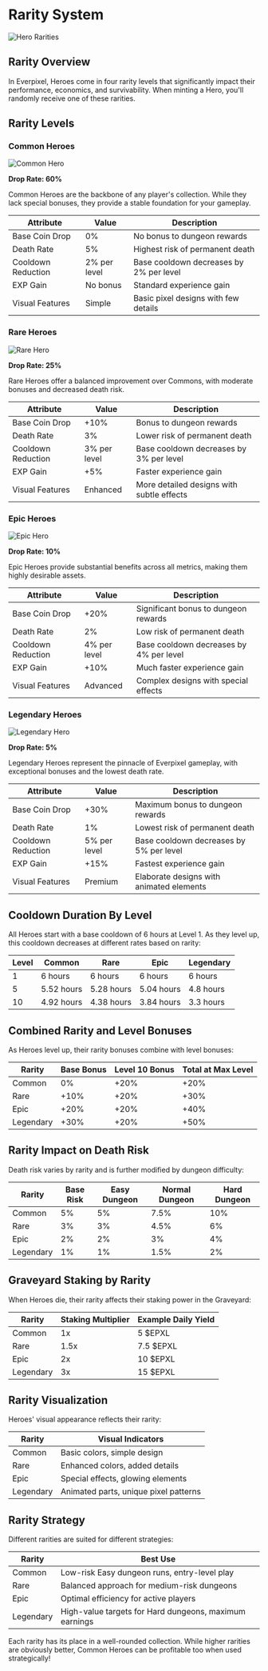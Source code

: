 # Rarity System

![Hero Rarities](https://placeholder.com/wp-content/uploads/2018/10/placeholder.png)

## Rarity Overview

In Everpixel, Heroes come in four rarity levels that significantly impact their performance, economics, and survivability. When minting a Hero, you'll randomly receive one of these rarities.

## Rarity Levels

### Common Heroes

![Common Hero](https://placeholder.com/wp-content/uploads/2018/10/placeholder.png)

**Drop Rate: 60%**

Common Heroes are the backbone of any player's collection. While they lack special bonuses, they provide a stable foundation for your gameplay.

| Attribute | Value | Description |
|-----------|-------|-------------|
| Base Coin Drop | 0% | No bonus to dungeon rewards |
| Death Rate | 5% | Highest risk of permanent death |
| Cooldown Reduction | 2% per level | Base cooldown decreases by 2% per level |
| EXP Gain | No bonus | Standard experience gain |
| Visual Features | Simple | Basic pixel designs with few details |

### Rare Heroes

![Rare Hero](https://placeholder.com/wp-content/uploads/2018/10/placeholder.png)

**Drop Rate: 25%**

Rare Heroes offer a balanced improvement over Commons, with moderate bonuses and decreased death risk.

| Attribute | Value | Description |
|-----------|-------|-------------|
| Base Coin Drop | +10% | Bonus to dungeon rewards |
| Death Rate | 3% | Lower risk of permanent death |
| Cooldown Reduction | 3% per level | Base cooldown decreases by 3% per level |
| EXP Gain | +5% | Faster experience gain |
| Visual Features | Enhanced | More detailed designs with subtle effects |

### Epic Heroes

![Epic Hero](https://placeholder.com/wp-content/uploads/2018/10/placeholder.png)

**Drop Rate: 10%**

Epic Heroes provide substantial benefits across all metrics, making them highly desirable assets.

| Attribute | Value | Description |
|-----------|-------|-------------|
| Base Coin Drop | +20% | Significant bonus to dungeon rewards |
| Death Rate | 2% | Low risk of permanent death |
| Cooldown Reduction | 4% per level | Base cooldown decreases by 4% per level |
| EXP Gain | +10% | Much faster experience gain |
| Visual Features | Advanced | Complex designs with special effects |

### Legendary Heroes

![Legendary Hero](https://placeholder.com/wp-content/uploads/2018/10/placeholder.png)

**Drop Rate: 5%**

Legendary Heroes represent the pinnacle of Everpixel gameplay, with exceptional bonuses and the lowest death rate.

| Attribute | Value | Description |
|-----------|-------|-------------|
| Base Coin Drop | +30% | Maximum bonus to dungeon rewards |
| Death Rate | 1% | Lowest risk of permanent death |
| Cooldown Reduction | 5% per level | Base cooldown decreases by 5% per level |
| EXP Gain | +15% | Fastest experience gain |
| Visual Features | Premium | Elaborate designs with animated elements |

## Cooldown Duration By Level

All Heroes start with a base cooldown of 6 hours at Level 1. As they level up, this cooldown decreases at different rates based on rarity:

| Level | Common | Rare | Epic | Legendary |
|-------|--------|------|------|-----------|
| 1 | 6 hours | 6 hours | 6 hours | 6 hours |
| 5 | 5.52 hours | 5.28 hours | 5.04 hours | 4.8 hours |
| 10 | 4.92 hours | 4.38 hours | 3.84 hours | 3.3 hours |

## Combined Rarity and Level Bonuses

As Heroes level up, their rarity bonuses combine with level bonuses:

| Rarity | Base Bonus | Level 10 Bonus | Total at Max Level |
|--------|------------|----------------|-------------------|
| Common | 0% | +20% | +20% |
| Rare | +10% | +20% | +30% |
| Epic | +20% | +20% | +40% |
| Legendary | +30% | +20% | +50% |

## Rarity Impact on Death Risk

Death risk varies by rarity and is further modified by dungeon difficulty:

| Rarity | Base Risk | Easy Dungeon | Normal Dungeon | Hard Dungeon |
|--------|-----------|--------------|----------------|--------------|
| Common | 5% | 5% | 7.5% | 10% |
| Rare | 3% | 3% | 4.5% | 6% |
| Epic | 2% | 2% | 3% | 4% |
| Legendary | 1% | 1% | 1.5% | 2% |

## Graveyard Staking by Rarity

When Heroes die, their rarity affects their staking power in the Graveyard:

| Rarity | Staking Multiplier | Example Daily Yield |
|--------|-------------------|---------------------|
| Common | 1x | 5 $EPXL |
| Rare | 1.5x | 7.5 $EPXL |
| Epic | 2x | 10 $EPXL |
| Legendary | 3x | 15 $EPXL |

## Rarity Visualization

Heroes' visual appearance reflects their rarity:

| Rarity | Visual Indicators |
|--------|-------------------|
| Common | Basic colors, simple design |
| Rare | Enhanced colors, added details |
| Epic | Special effects, glowing elements |
| Legendary | Animated parts, unique pixel patterns |

## Rarity Strategy

Different rarities are suited for different strategies:

| Rarity | Best Use |
|--------|----------|
| Common | Low-risk Easy dungeon runs, entry-level play |
| Rare | Balanced approach for medium-risk dungeons |
| Epic | Optimal efficiency for active players |
| Legendary | High-value targets for Hard dungeons, maximum earnings |

Each rarity has its place in a well-rounded collection. While higher rarities are obviously better, Common Heroes can be profitable too when used strategically!